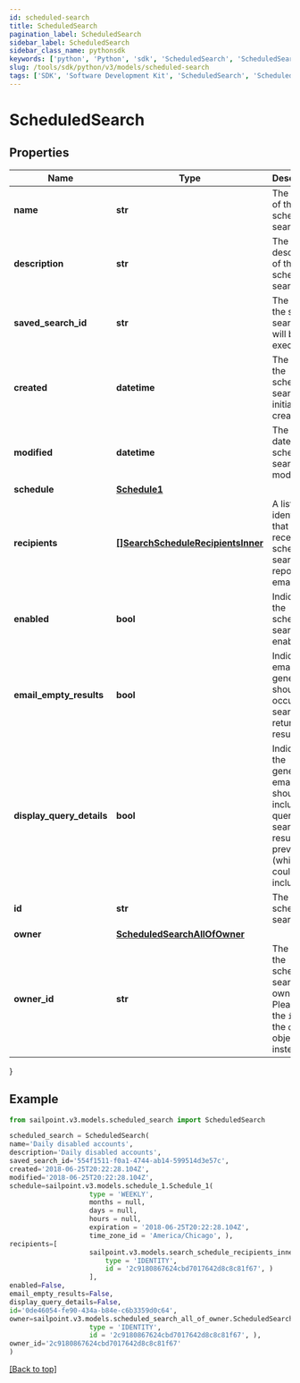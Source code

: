 ```yaml
---
id: scheduled-search
title: ScheduledSearch
pagination_label: ScheduledSearch
sidebar_label: ScheduledSearch
sidebar_class_name: pythonsdk
keywords: ['python', 'Python', 'sdk', 'ScheduledSearch', 'ScheduledSearch']
slug: /tools/sdk/python/v3/models/scheduled-search
tags: ['SDK', 'Software Development Kit', 'ScheduledSearch', 'ScheduledSearch']
---
```


# ScheduledSearch

## Properties

| Name | Type | Description | Notes |
| --- | --- | --- | --- |
| **name** | **str** | The name of the scheduled search. | [optional] |
| **description** | **str** | The description of the scheduled search. | [optional] |
| **saved_search_id** | **str** | The ID of the saved search that will be executed. | [required] |
| **created** | **datetime** | The date the scheduled search was initially created. | [optional] [readonly] |
| **modified** | **datetime** | The last date the scheduled search was modified. | [optional] [readonly] |
| **schedule** | [**Schedule1**](schedule1) |  | [required] |
| **recipients** | [**[]SearchScheduleRecipientsInner**](search-schedule-recipients-inner) | A list of identities that should receive the scheduled search report via email. | [required] |
| **enabled** | **bool** | Indicates if the scheduled search is enabled. | [optional] [default to False] |
| **email_empty_results** | **bool** | Indicates if email generation should occur when search returns no results. | [optional] [default to False] |
| **display_query_details** | **bool** | Indicates if the generated email should include the query and search results preview (which could include PII). | [optional] [default to False] |
| **id** | **str** | The scheduled search ID. | [required][readonly] |
| **owner** | [**ScheduledSearchAllOfOwner**](scheduled-search-all-of-owner) |  | [required] |
| **owner_id** | **str** | The ID of the scheduled search owner. Please use the `id` in the `owner` object instead. | [required][readonly] |

}

## Example

```python
from sailpoint.v3.models.scheduled_search import ScheduledSearch

scheduled_search = ScheduledSearch(
name='Daily disabled accounts',
description='Daily disabled accounts',
saved_search_id='554f1511-f0a1-4744-ab14-599514d3e57c',
created='2018-06-25T20:22:28.104Z',
modified='2018-06-25T20:22:28.104Z',
schedule=sailpoint.v3.models.schedule_1.Schedule_1(
                    type = 'WEEKLY',
                    months = null,
                    days = null,
                    hours = null,
                    expiration = '2018-06-25T20:22:28.104Z',
                    time_zone_id = 'America/Chicago', ),
recipients=[
                    sailpoint.v3.models.search_schedule_recipients_inner.SearchSchedule_recipients_inner(
                        type = 'IDENTITY',
                        id = '2c9180867624cbd7017642d8c8c81f67', )
                    ],
enabled=False,
email_empty_results=False,
display_query_details=False,
id='0de46054-fe90-434a-b84e-c6b3359d0c64',
owner=sailpoint.v3.models.scheduled_search_all_of_owner.ScheduledSearch_allOf_owner(
                    type = 'IDENTITY',
                    id = '2c9180867624cbd7017642d8c8c81f67', ),
owner_id='2c9180867624cbd7017642d8c8c81f67'
)

```

[[Back to top]](#)
